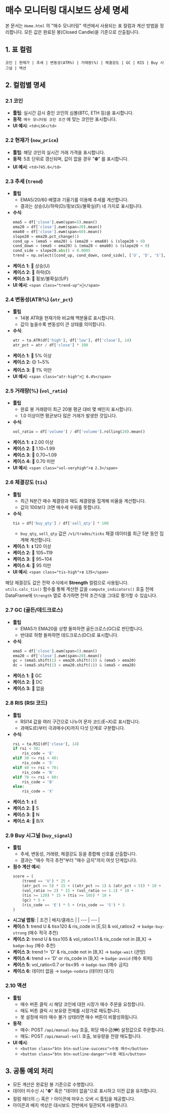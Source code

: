# 매수 모니터링 대시보드 상세 명세

본 문서는 `Home.html` 의 "매수 모니터링" 섹션에서 사용되는 표 컬럼과 계산 방법을 정리합니다. 모든 값은 완료된 봉(Closed Candle)을 기준으로 산출됩니다.

## 1. 표 컬럼

```
코인 | 현재가 | 추세 | 변동성(ATR%) | 거래량(%) | 체결강도 | GC | RIS | Buy 시그널 | 액션
```

## 2. 컬럼별 명세

### 2.1 코인
- **툴팁**: 실시간 감시 중인 코인의 심볼(BTC, ETH 등)을 표시합니다.
- **동작**: `매수 모니터링 코인 조건` 에 맞는 코인만 표시합니다.
- **UI 예시**: `<td>LSK</td>`

### 2.2 현재가 (`now_price`)
- **툴팁**: 해당 코인의 실시간 거래 가격을 표시합니다.
- **동작**: 5초 단위로 갱신되며, 값이 없을 경우 "⛔" 를 표시합니다.
- **UI 예시**: `<td>745.6</td>`

### 2.3 추세 (`trend`)
- **툴팁**
  - EMA5/20/60 배열과 기울기를 이용해 추세를 계산합니다.
  - 결과는 상승(U)/하락(D)/횡보(S)/불확실(F) 네 가지로 표시됩니다.
- **수식**:
  ```python
  ema5 = df['close'].ewm(span=5).mean()
  ema20 = df['close'].ewm(span=20).mean()
  ema60 = df['close'].ewm(span=60).mean()
  slope20 = ema20.pct_change(1)
  cond_up = (ema5 > ema20) & (ema20 > ema60) & (slope20 > 0)
  cond_down = (ema5 < ema20) & (ema20 < ema60) & (slope20 < 0)
  cond_side = slope20.abs() < 0.0005
  trend = np.select([cond_up, cond_down, cond_side], ['U', 'D', 'S'], 'F')
  ```
- **케이스 1:** 🔼 상승(U)
- **케이스 2:** 🔻 하락(D)
- **케이스 3:** 🔸 횡보/불확실(S/F)
- **UI 예시**: `<span class="trend-up">🔼</span>`

### 2.4 변동성(ATR%) (`atr_pct`)
- **툴팁**
  - 14봉 ATR을 현재가와 비교해 백분율로 표시합니다.
  - 값이 높을수록 변동성이 큰 상태를 의미합니다.
- **수식**:
  ```python
  atr = ta.ATR(df['high'], df['low'], df['close'], 14)
  atr_pct = atr / df['close'] * 100
  ```
- **케이스 1:** 🔵 5% 이상
- **케이스 2:** 🟡 1~5%
- **케이스 3:** 🔻 1% 미만
- **UI 예시**: `<span class="atr-high">🔵 6.4%</span>`

### 2.5 거래량(%) (`vol_ratio`)
- **툴팁**
  - 완료 봉 거래량이 최근 20봉 평균 대비 몇 배인지 표시합니다.
  - 1.0 이상이면 평균보다 많은 거래가 발생한 것입니다.
- **수식**:
  ```python
  vol_ratio = df['volume'] / df['volume'].rolling(20).mean()
  ```
- **케이스 1:** ⏫ 2.00 이상
- **케이스 2:** 🔼 1.10~1.99
- **케이스 3:** 🔸 0.70~1.09
- **케이스 4:** 🔻 0.70 미만
- **UI 예시**: `<span class="vol-veryhigh">⏫ 2.3</span>`

### 2.6 체결강도 (`tis`)
- **툴팁**
  - 최근 N분간 매수 체결량과 매도 체결량을 집계해 비율을 계산합니다.
  - 값이 100보다 크면 매수세 우위를 뜻합니다.
- **수식**:
  ```python
  tis = df['buy_qty'] / df['sell_qty'] * 100
  ```
  - `buy_qty`, `sell_qty` 값은 `/v1/trades/ticks` 체결 데이터를 최근 5분 동안 집계해 계산합니다.
- **케이스 1:** ⏫ 120 이상
- **케이스 2:** 🔼 105~119
- **케이스 3:** 🔸 95~104
- **케이스 4:** 🔻 95 미만
- **UI 예시**: `<span class="tis-high">⏫ 135</span>`

해당 체결강도 값은 전략 수식에서 **Strength** 컬럼으로 사용됩니다. `utils.calc_tis()`
함수를 통해 계산한 값을 `compute_indicators()` 호출 전에 DataFrame에
`Strength` 열로 추가하면 전략 조건식을 그대로 평가할 수 있습니다.

### 2.7 GC (골든/데드크로스)
- **툴팁**
  - EMA5가 EMA20을 상향 돌파하면 골든크로스(GC)로 판단합니다.
  - 반대로 하향 돌파하면 데드크로스(DC)로 표시합니다.
- **수식**:
  ```python
  ema5 = df['close'].ewm(span=5).mean()
  ema20 = df['close'].ewm(span=20).mean()
  gc = (ema5.shift(1) < ema20.shift(1)) & (ema5 > ema20)
  dc = (ema5.shift(1) > ema20.shift(1)) & (ema5 < ema20)
  ```
- **케이스 1:** 🔼 GC
- **케이스 2:** 🔻 DC
- **케이스 3:** 🔸 없음

### 2.8 RIS (RSI 코드)
- **툴팁**
  - RSI14 값을 여러 구간으로 나누어 문자 코드(E~X)로 표시합니다.
  - 과매도(E)부터 극과매수(X)까지 다섯 단계로 구분합니다.
- **수식**:
  ```python
  rsi = ta.RSI(df['close'], 14)
  if rsi < 30:
      ris_code = 'E'
  elif 30 <= rsi < 40:
      ris_code = 'S'
  elif 40 <= rsi < 70:
      ris_code = 'N'
  elif 70 <= rsi < 80:
      ris_code = 'B'
  else:
      ris_code = 'X'
  ```
- **케이스 1:** ⏫ E
- **케이스 2:** 🔼 S
- **케이스 3:** 🔸 N
- **케이스 4:** 🔻 B/X

### 2.9 Buy 시그널 (`buy_signal`)
- **툴팁**
  - 추세, 변동성, 거래량, 체결강도 등을 종합해 신호를 산출합니다.
  - 결과는 "매수 적극 추천"부터 "매수 금지"까지 여섯 단계입니다.
- **점수 계산 예시**:
  ```python
  score = (
      (trend == 'U') * 25 +
      (atr_pct >= 5) * 15 + ((atr_pct >= 1) & (atr_pct < 5)) * 10 +
      (vol_ratio >= 2) * 15 + (vol_ratio >= 1.1) * 10 +
      (tis >= 120) * 15 + (tis >= 105) * 10 +
      (gc) * 5 +
      (ris_code == 'E') * 5 + (ris_code == 'S') * 3
  )
  ```
- **시그널 맵핑**:
  | 조건 | 배지/클래스 |
  | --- | --- |
- **케이스 1:** trend U & tis≥120 & ris_code in [E,S] & vol_ratio≥2 → `badge-buy-strong` (매수 적극 추천)
- **케이스 2:** trend U & tis≥105 & vol_ratio≥1.1 & ris_code not in [B,X] → `badge-buy` (매수 추천)
- **케이스 3:** trend != 'D' & ris_code not in [B,X] → `badge-wait` (관망)
- **케이스 4:** trend == 'D' or ris_code in [B,X] → `badge-avoid` (매수 회피)
- **케이스 5:** vol_ratio<0.7 or tis<95 → `badge-ban` (매수 금지)
- **케이스 6:** 데이터 없음 → `badge-nodata` (데이터 대기)

### 2.10 액션
- **툴팁**
  - 매수 버튼 클릭 시 해당 코인에 대한 시장가 매수 주문을 요청합니다.
  - 매도 버튼 클릭 시 보유량 전체를 시장가로 매도합니다.
  - 봇 설정에 따라 매수 불가 상태라면 매수 버튼이 비활성화됩니다.
- **동작**: 
  - 매수: POST `/api/manual-buy` 호출, 회당 매수금(₩) 설정값으로 주문합니다.
  - 매도: POST `/api/manual-sell` 호출, 보유량을 전량 매도합니다.
- **UI 예시**: 
  - `<button class="btn btn-outline-success">수동 매수</button>`
  - `<button class="btn btn-outline-danger">수동 매도</button>`

## 3. 공통 예외 처리
- 모든 계산은 완료된 봉 기준으로 수행합니다.
- 데이터 미수신 시 "⛔" 혹은 "데이터 없음"으로 표시하고 이전 값을 유지합니다.
- 컬럼 헤더의 `ⓘ` 혹은 `?` 아이콘에 마우스 오버 시 툴팁을 제공합니다.
- 아이콘과 배지 색상은 대시보드 전반에서 일관되게 사용합니다.
